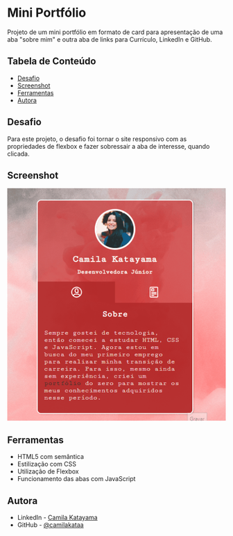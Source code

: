 # Mini Portfólio

Projeto de um mini portfólio em formato de card para apresentação de uma aba "sobre mim" e outra aba de links para Currículo, LinkedIn e GitHub.

## Tabela de Conteúdo

- [Desafio](#desafio)
- [Screenshot](#screenshot)
- [Ferramentas](#ferramentas)
- [Autora](#autora)


## Desafio

Para este projeto, o desafio foi tornar o site responsivo com as propriedades de flexbox e fazer sobressair a aba de interesse, quando clicada. 

## Screenshot

[<img src="./screen.gif" alt="card layout">](./screenshot.jpg)

## Ferramentas

- HTML5 com semântica
- Estilização com CSS
- Utilização de Flexbox
- Funcionamento das abas com JavaScript

## Autora

- LinkedIn - [Camila Katayama](https://www.linkedin.com/in/camila-katayama-ab1a42153/)
- GitHub - [@camilakataa](https://github.com/camilakataa)


